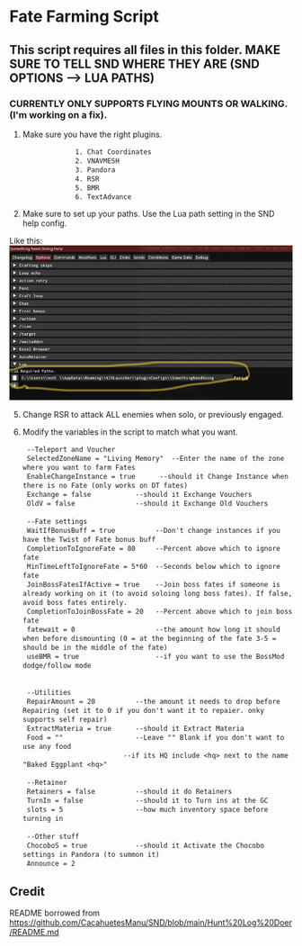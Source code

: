 # Fate Farming Script

## This script requires all files in this folder. MAKE SURE TO TELL SND WHERE THEY ARE (SND OPTIONS --> LUA PATHS)

###  CURRENTLY ONLY SUPPORTS FLYING MOUNTS OR WALKING. (I'm working on a fix).
1. Make sure you have the right plugins.
   
					1. Chat Coordinates
					2. VNAVMESH
					3. Pandora
					4. RSR
					5. BMR
                    6. TextAdvance

3. Make sure to set up your paths. Use the Lua path setting in the SND help config.
   
Like this:
![screenshot](https://github.com/CacahuetesManu/SND/blob/main/Docs/LuaPaths.png)

5. Change RSR to attack ALL enemies when solo, or previously engaged.

6. Modify the variables in the script to match what you want.
   ```
	--Teleport and Voucher
	SelectedZoneName = "Living Memory"  --Enter the name of the zone where you want to farm Fates
	EnableChangeInstance = true      --should it Change Instance when there is no Fate (only works on DT fates)
	Exchange = false           --should it Exchange Vouchers
	OldV = false               --should it Exchange Old Vouchers

	--Fate settings
	WaitIfBonusBuff = true          --Don't change instances if you have the Twist of Fate bonus buff
	CompletionToIgnoreFate = 80     --Percent above which to ignore fate
	MinTimeLeftToIgnoreFate = 5*60  --Seconds below which to ignore fate
	JoinBossFatesIfActive = true    --Join boss fates if someone is already working on it (to avoid soloing long boss fates). If false, avoid boss fates entirely.
	CompletionToJoinBossFate = 20   --Percent above which to join boss fate
	fatewait = 0                    --the amount how long it should when before dismounting (0 = at the beginning of the fate 3-5 = should be in the middle of the fate)
	useBMR = true                   --if you want to use the BossMod dodge/follow mode


	--Utilities
	RepairAmount = 20          --the amount it needs to drop before Repairing (set it to 0 if you don't want it to repaier. onky supports self repair)
	ExtractMateria = true      --should it Extract Materia
	Food = ""                  --Leave "" Blank if you don't want to use any food
							--if its HQ include <hq> next to the name "Baked Eggplant <hq>"

	--Retainer
	Retainers = false          --should it do Retainers
	TurnIn = false             --should it to Turn ins at the GC
	slots = 5                  --how much inventory space before turning in

	--Other stuff
	ChocoboS = true            --should it Activate the Chocobo settings in Pandora (to summon it)
	Announce = 2
   ```

## Credit
README borrowed from https://github.com/CacahuetesManu/SND/blob/main/Hunt%20Log%20Doer/README.md